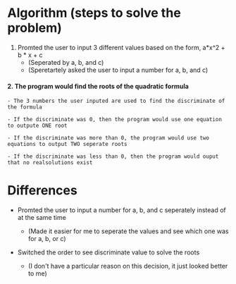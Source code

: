 # Algorithm (steps to solve the problem)
1. Promted the user to input 3 different values based on the form, a*x^2 + b * x + c
    -  (Seperated by a, b, and c)
    - (Speretartely asked the user to input a number for a, b, and c)

#### 2. The program would find the roots of the quadratic formula
    - The 3 numbers the user inputed are used to find the discriminate of the formula

    - If the discriminate was 0, then the program would use one equation to outpute ONE root
    
    - If the discriminate was more than 0, the program would use two equations to output TWO seperate roots
    
    - If the discriminate was less than 0, then the program would ouput that no realsolutions exist



# Differences
- Promted the user to input a number for a, b, and c seperately instead of at the same time
    - (Made it easier for me to seperate the values and see which one was for a, b, or c)

- Switched the order to see discriminate value to solve the roots
    - (I don't have a particular reason on this decision, it just looked better to me)